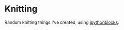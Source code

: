 # Knitting

Random knitting things I've created, using [ipythonblocks](http://www.ipythonblocks.org).
